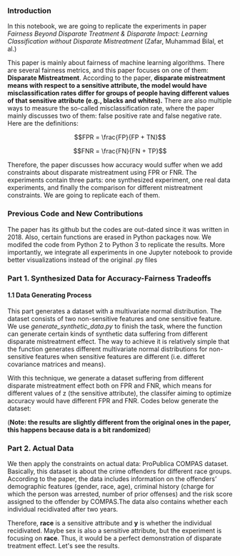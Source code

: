 ### Introduction

In this notebook, we are going to replicate the experiments in paper *Fairness Beyond Disparate Treatment & Disparate Impact: Learning Classification without Disparate Mistreatment* (Zafar, Muhammad Bilal, et al.)

This paper is mainly about fairness of machine learning algorithms. There are several fairness metrics, and this paper focuses on one of them: **Disparate Mistreatment**. According to the paper, **disparate mistreatment means with respect to a sensitive attribute, the model would have misclassification rates differ for groups of people having different values of that sensitive attribute (e.g., blacks and whites).** There are also multiple ways to measure the so-called misclassification rate, where the paper mainly discusses two of them: false positive rate and false negative rate. Here are the definitions:

$$FPR = \frac{FP}{FP + TN}$$

$$FNR = \frac{FN}{FN + TP}$$

Therefore, the paper discusses how accuracy would suffer when we add constraints about disparate mistreatment using FPR or FNR. The experiments contain three parts: one synthesized experiment, one real data experiments, and finally the comparison for different mistreatment constraints. We are going to replicate each of them.

### Previous Code and New Contributions

The paper has its github but the codes are out-dated since it was written in 2018. Also, certain functions are erased in Python packages now. We modifed the code from Python 2 to Python 3 to replicate the results. More importantly, we integrate all experiments in one Jupyter notebook to provide better visualizations instead of the original .py files

### Part 1. Synthesized Data for Accuracy-Fairness Tradeoffs

#### 1.1 Data Generating Process

This part generates a dataset with a multivariate normal distribution. The dataset consists of two non-sensitive features and one sensitive feature. We use *generate_synthetic_data.py* to finish the task, where the function can generate certain kinds of synthetic data suffering from different disparate mistreatment effect. The way to achieve it is relatively simple that the function generates different multivariate normal distributions for non-sensitive features when sensitive features are different (i.e. differet covariance matrices and means).

With this technique, we generate a dataset suffering from different disparate mistreatment effect both on FPR and FNR, which means for different values of z (the sensitive attribute), the classifer aiming to optimize accuracy would have different FPR and FNR. Codes below generate the dataset:

(**Note: the results are slightly different from the original ones in the paper, this happens because data is a bit randomized**)

### Part 2. Actual Data

We then apply the constraints on actual data: ProPublica COMPAS dataset. Basically, this dataset is about the crime offenders for different race groups. According to the paper, the data includes information on the offenders’ demographic features (gender, race, age), criminal history (charge for which the person was arrested, number of prior offenses) and the risk score assigned to the offender by COMPAS.The data also contains whether each individual recidivated after two years. 

Therefore, **race** is a sensitive attribute and **y** is whether the individual recidivated. Maybe sex is also a sensitive attribute, but the experiment is focusing on **race**.  Thus, it would be a perfect demonstration of disparate treatment effect. Let's see the results.  
